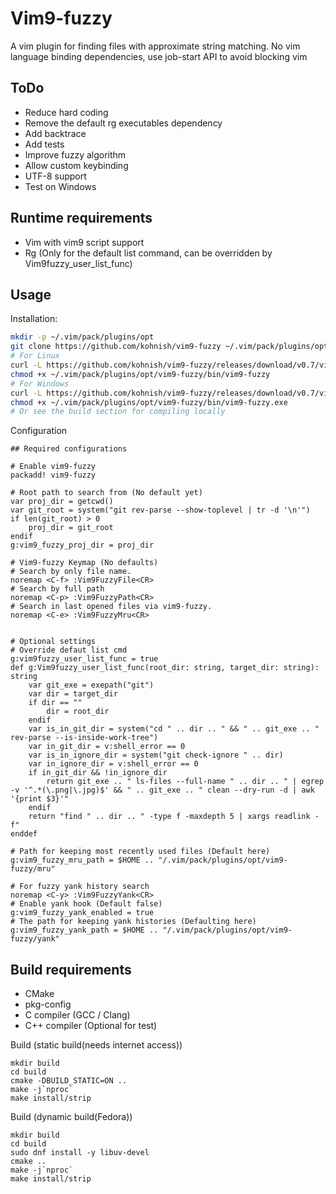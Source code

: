 Vim9-fuzzy
=========

A vim plugin for finding files with approximate string matching.
No vim language binding dependencies, use job-start API to avoid blocking vim

ToDo
----
 - Reduce hard coding
 - Remove the default rg executables dependency
 - Add backtrace
 - Add tests
 - Improve fuzzy algorithm
 - Allow custom keybinding
 - UTF-8 support
 - Test on Windows

Runtime requirements
--------------------
 - Vim with vim9 script support
 - Rg (Only for the default list command, can be overridden by Vim9fuzzy_user_list_func)

Usage
-----
Installation:
```sh
mkdir -p ~/.vim/pack/plugins/opt
git clone https://github.com/kohnish/vim9-fuzzy ~/.vim/pack/plugins/opt/vim9-fuzzy
# For Linux 
curl -L https://github.com/kohnish/vim9-fuzzy/releases/download/v0.7/vim9-fuzzy-linux-x86-64 -o ~/.vim/pack/plugins/opt/vim9-fuzzy/bin/vim9-fuzzy 
chmod +x ~/.vim/pack/plugins/opt/vim9-fuzzy/bin/vim9-fuzzy
# For Windows
curl -L https://github.com/kohnish/vim9-fuzzy/releases/download/v0.7/vim9-fuzzy-win-x86-64 -o ~/.vim/pack/plugins/opt/vim9-fuzzy/bin/vim9-fuzzy.exe
chmod +x ~/.vim/pack/plugins/opt/vim9-fuzzy/bin/vim9-fuzzy.exe
# Or see the build section for compiling locally


```
Configuration
```vim
## Required configurations

# Enable vim9-fuzzy
packadd! vim9-fuzzy

# Root path to search from (No default yet)
var proj_dir = getcwd()
var git_root = system("git rev-parse --show-toplevel | tr -d '\n'")
if len(git_root) > 0
    proj_dir = git_root
endif
g:vim9_fuzzy_proj_dir = proj_dir

# Vim9-fuzzy Keymap (No defaults)
# Search by only file name.
noremap <C-f> :Vim9FuzzyFile<CR>
# Search by full path
noremap <C-p> :Vim9FuzzyPath<CR>
# Search in last opened files via vim9-fuzzy.
noremap <C-e> :Vim9FuzzyMru<CR>


# Optional settings
# Override defaut list cmd
g:vim9fuzzy_user_list_func = true
def g:Vim9fuzzy_user_list_func(root_dir: string, target_dir: string): string
    var git_exe = exepath("git")
    var dir = target_dir
    if dir == ""
        dir = root_dir
    endif
    var is_in_git_dir = system("cd " .. dir .. " && " .. git_exe .. " rev-parse --is-inside-work-tree")
    var in_git_dir = v:shell_error == 0
    var is_in_ignore_dir = system("git check-ignore " .. dir)
    var in_ignore_dir = v:shell_error == 0
    if in_git_dir && !in_ignore_dir
        return git_exe .. " ls-files --full-name " .. dir .. " | egrep -v '^.*(\.png|\.jpg)$' && " .. git_exe .. " clean --dry-run -d | awk '{print $3}'"
    endif
    return "find " .. dir .. " -type f -maxdepth 5 | xargs readlink -f"
enddef

# Path for keeping most recently used files (Default here)
g:vim9_fuzzy_mru_path = $HOME .. "/.vim/pack/plugins/opt/vim9-fuzzy/mru"

# For fuzzy yank history search
noremap <C-y> :Vim9FuzzyYank<CR>
# Enable yank hook (Default false)
g:vim9_fuzzy_yank_enabled = true
# The path for keeping yank histories (Defaulting here)
g:vim9_fuzzy_yank_path = $HOME .. "/.vim/pack/plugins/opt/vim9-fuzzy/yank"

```

Build requirements
------------------
 - CMake
 - pkg-config
 - C compiler (GCC / Clang)
 - C++ compiler (Optional for test)  
  

Build (static build(needs internet access))
```shell
mkdir build
cd build
cmake -DBUILD_STATIC=ON ..
make -j`nproc`
make install/strip
```

Build (dynamic build(Fedora))
```shell
mkdir build
cd build
sudo dnf install -y libuv-devel
cmake ..
make -j`nproc`
make install/strip
```
